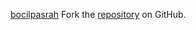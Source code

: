 [bocilpasrah](https://bocilpasrah.pages.dev)
Fork the [repository](https://github.com/lapelive) on GitHub.